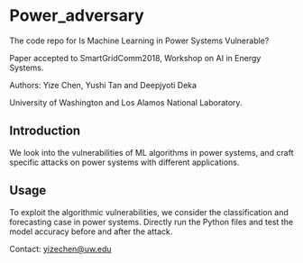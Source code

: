 # Power_adversary

The code repo for Is Machine Learning in Power Systems Vulnerable?

Paper accepted to SmartGridComm2018, Workshop on AI in Energy Systems.

Authors: Yize Chen, Yushi Tan and Deepjyoti Deka

University of Washington and Los Alamos National Laboratory.

## Introduction

We look into the vulnerabilities of ML algorithms in power systems, and craft specific attacks on power systems with different applications. 



## Usage

To exploit the algorithmic vulnerabilities, we consider the classification and forecasting case in power systems. Directly run the Python files and test the model accuracy before and after the attack.

Contact: yizechen@uw.edu
